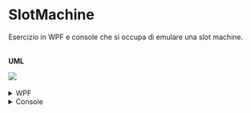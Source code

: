 # SlotMachine
Esercizio in WPF e console che si occupa di emulare una slot machine.<br><br>


<b>UML</b>

<img src="https://github.com/MichelleMyBad/SlotMachine/assets/127590227/f8afc921-775c-4817-8ddb-a71b6adaba55">
<br>
<br>

<details>
<summary>WPF</summary>

<b>Interfaccia grafica</b><br>
<img src="https://github.com/MichelleMyBad/SlotMachine/assets/127590227/c787b570-b08b-465a-85f5-07319d7dd5a7" width="400">
<br>
<br>
<b>Punteggi</b><br>
<img src="https://github.com/MichelleMyBad/SlotMachine/assets/127590227/69e43568-93eb-4041-a98f-571518fb73cf" width="400">

- se c’è una coppia viene restituita una moneta 
- se c’è un tris di simboli uguali vengono restituite un numero di monete pari alla posizione in ordine del simbolo(es. tre corone corrispondono a 7 monete)
- se ci sono tre simboli consecutive (es. ciliegia,limone,anguria oppure fiori,quadri,campanella) vengono restituite 50 monete 
- se ci sono tre 7 allora è JACKPOT e vengono restituite 100 monete
<br><br>


<b>Caselle e "Hold"</b><br>
<img src="https://github.com/MichelleMyBad/SlotMachine/assets/127590227/9d219b96-e9a4-4ded-9c2a-6ba09c9431e6">
<br>
Ogni casella mostra un rimbolo generato randomicamente. <br>È possibile mantenere il simbolo tramite il pulsante <i>"Hold"</i>, di modo che, al prossimo spin, il simbolo selezionato non cambi. È possibile fare questa operazione solo con due simboli per volta.<br>
Se cliccato nuovamente il tasto libererà il simbolo precedentemente mantenuto
<br><br>

<b>Inserimento e gestione del saldo</b><br>
<img src="https://github.com/MichelleMyBad/SlotMachine/assets/127590227/ad809dc6-8f6b-41d5-9f9d-5eb6f56d5a56">
<br>
È possibile aggiungere una quantità di monete definita dall'utente quando si vuole. Ogni moneta permetterà un massimo di 3 spin e, in caso si ottengano vincite, la vincita ottenuta verrà mostrata nella sezione apposita <i>"ultima vincita"</i> e aggiunta al saldo.
<br>
<br>
<img src="https://github.com/MichelleMyBad/SlotMachine/assets/127590227/1d0e8cd1-7c7e-45a3-8f44-8fbb4169d3e5" width="200"><br>
Una volta selezionato il "cashout" il saldo verrà azzerato e apparirà un popup che indicherà la vincita ottenuta

<br>

<b>Spin</b><br>
<img src="https://github.com/MichelleMyBad/SlotMachine/assets/127590227/e27b3517-12b2-4a8a-a68a-3c4eff833b66" height="200">
<br>
Al click della manopola, avverrà uno spin che genererà randomicamente 3 nuove immagini (a meno che alcune di esse non siano state mantenute). Ogni moneta utilizzata permetterà 3 spin e, in caso si desideri, è possibile accettare il risultato ottenuto anche prima di finire tutti gli spin disponibili.

</details>



<details>
<summary>Console</summary>

<b>Interfaccia grafica iniziale</b><br>
<img src="https://github.com/MichelleMyBad/SlotMachine/assets/127590227/e8437f6e-7242-4706-a748-d9fb790693c1">
<br>
Nell'interfaccia grafica iniziale viene permesso all'utente soltanto di inserire il credito
<br>
<br>

<b>Interfaccia grafica completa</b><br>
<img src="https://github.com/MichelleMyBad/SlotMachine/assets/127590227/991ff451-5ebb-409a-8923-74960d691454">
Dopo aver inserito il credito la prima volta verrà poi mostrata questa interfaccia, che permetterà all'utente di svolgere diverse operazioni
<br><br><br>
<b>Punteggi</b><br>

- se c’è una coppia viene restituita una moneta 
- se c’è un tris di lettere uguali vengono restituite un numero di monete pari alla posizione in ordine alfabetico della lettera del tris(es. tre C corrispondono a 3 monete)
- se ci sono tre lettere consecutive (es. ABC oppure EFG) vengono restituite 50 monete 
- se ci sono tre Z allora è JACKPOT e vengono restituite 100 monete

<br>

<b>"Aggiungi credito" e gestione del saldo</b><br>
<img src="https://github.com/MichelleMyBad/SlotMachine/assets/127590227/fcf8fd75-f10a-4946-8679-c2cb7e3fb787">
<br>
È possibile aggiungere una quantità di monete definita dall'utente. Ogni moneta permetterà un massimo di 3 spin e, in caso si ottengano vincite, la vincita ottenuta verrà mostrata nella sezione apposita <i>"ultima vincita"</i> e aggiunta al saldo.
<br>
<br>


<b>Lettere e "Mantieni/libera lettera"</b><br>
<img src="https://github.com/MichelleMyBad/SlotMachine/assets/127590227/207597da-3684-4295-b61d-650771a56e2d">
<br>
Dopo ogni <i>"Roll"</i> verranno mostrate tre lettere generate randmicamente<br>È possibile mantenere la lettera tramite l'opzione <i>"Mantieni/libera lettera"</i>
<br><br>
<img src="https://github.com/MichelleMyBad/SlotMachine/assets/127590227/8afc9c4a-6f03-483d-ac88-8a66b1a640ae">
<br>
Una volta selezionata l'opzione ci verrà chiesto di selezionare quale lettera si desitera mantenere o liberare, quelle mantenute verranno mostrate nella sezione apposita "Lettere mantenute" mentre, in caso di "liberazione", la lettera precedentemente in quella sezione verrà rimossa.<br>
Le lettere mantenute rimarranno invariate al prossimo <i>"Roll"</i>
<br>
<br>

<b>"Accetta risultato corrente"</b><br>
Una volta utilizzata l'operazione <i>"Accetta risultato corrente"</i>, in caso la combinazione di lettere corrente possa restituire una vincita, questa vincita verrà riscattata immediatamente, resettando poi i roll rimasti
<br><br>


<b>Roll</b><br>
Con l'operazione <i>"Roll"</i>, verranno generate randomicamente 3 nuove lettere (a meno che alcune di esse non siano state mantenute)
<br><br>

<b>Cash out</b>
<br>
<img src="https://github.com/MichelleMyBad/SlotMachine/assets/127590227/b21f2ced-ca08-44e1-80d3-00b0b2b1e0c4">
<br>

una volta eseguito il cash out verrà riferita la vincita ottenuta all'utente, terminando poi il programma



</details>







